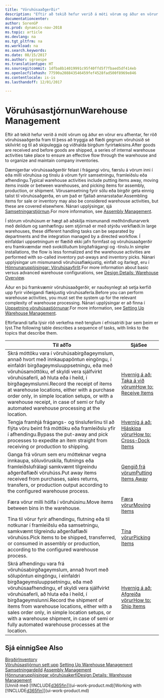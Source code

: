 ```yaml
---
title: "Vöruhúsaaðgerðir"
description: "Eftir að tekið hefur verið á móti vörum og áður en vörur eru afhentar, fer röð vöruhúsaaðgerða fram til þess að tryggja að flæði gegnum vöruhúsið sé skilvirkt og til að skipuleggja og viðhalda birgðum fyrirtækisins."
documentationcenter: 
author: SorenGP
ms.prod: dynamics-nav-2018
ms.topic: article
ms.devlang: na
ms.tgt_pltfrm: na
ms.workload: na
ms.search.keywords: 
ms.date: 08/15/2017
ms.author: sgroespe
ms.translationtype: HT
ms.sourcegitcommit: 1dfba8b14019991c95f40ffd5f7fbaed5df414eb
ms.openlocfilehash: 77590a208843546459fef4528fad500f8969e846
ms.contentlocale: is-is
ms.lasthandoff: 12/01/2017

---
```

# <a name="warehouse-management"></a><span data-ttu-id="787ab-103">Vöruhúsastjórnun</span><span class="sxs-lookup"><span data-stu-id="787ab-103">Warehouse Management</span></span>
<span data-ttu-id="787ab-104">Eftir að tekið hefur verið á móti vörum og áður en vörur eru afhentar, fer röð vöruhúsaaðgerða fram til þess að tryggja að flæði gegnum vöruhúsið sé skilvirkt og til að skipuleggja og viðhalda birgðum fyrirtækisins.</span><span class="sxs-lookup"><span data-stu-id="787ab-104">After goods are received and before goods are shipped, a series of internal warehouse activities take place to ensure an effective flow through the warehouse and to organize and maintain company inventories.</span></span>

<span data-ttu-id="787ab-105">Dæmigerðar vöruhúsaaðgerðir felast í frágangi vöru, færslu á vörum inni í eða milli vöruhúsa og tínslu á vörum fyrir samsetningu, framleiðslu eða afhendingu.</span><span class="sxs-lookup"><span data-stu-id="787ab-105">Typical warehouse activities include putting items away, moving items inside or between warehouses, and picking items for assembly, production, or shipment.</span></span> <span data-ttu-id="787ab-106">Vörusamsetning fyrir sölu eða birgðir geta einnig talist til vöruhúsaðgerða, en um það er fjallað annarsstaðar.</span><span class="sxs-lookup"><span data-stu-id="787ab-106">Assembling items for sale or inventory may also be considered warehouse activities, but these are covered elsewhere.</span></span> <span data-ttu-id="787ab-107">Nánari upplýsingar, sjá [Samsetningarstjórnun](assembly-assemble-items.md).</span><span class="sxs-lookup"><span data-stu-id="787ab-107">For more information, see [Assembly Management](assembly-assemble-items.md).</span></span>  

<span data-ttu-id="787ab-108">Í stórum vöruhúsum er hægt að aðskilja mismunandi meðhöndlunarverk með deildum og samhæfingu sem stjórnað er með stýrðu verkflæði.</span><span class="sxs-lookup"><span data-stu-id="787ab-108">In large warehouses, these different handling tasks can be separated by departments and the integration managed by a directed workflow.</span></span> <span data-ttu-id="787ab-109">Í einfaldari uppsetningum er flæðið ekki jafn formfast og vöruhúsaaðgerðir eru framkvæmdar með svokölluðum birgðafrágangi og -tínslu.</span><span class="sxs-lookup"><span data-stu-id="787ab-109">In simpler installations, the flow is less formalized and the warehouse activities are performed with so-called inventory put-aways and inventory picks.</span></span> <span data-ttu-id="787ab-110">Nánari upplýsingar um mismunandi vöruhúsaflækjustig, einfalt og ítarlegt, eru í [Hönnunarupplýsingar: Vöruhúsayfirlit](design-details-warehouse-overview.md).</span><span class="sxs-lookup"><span data-stu-id="787ab-110">For more information about basic versus advanced warehouse configurations, see [Design Details: Warehouse Overview](design-details-warehouse-overview.md).</span></span>

<span data-ttu-id="787ab-111">Áður en þú framkvæmir vöruhúsaaðgerðir, er nauðsynlegt að setja kerfið upp fyrir viðeigandi flækjustig vöruhúsaferla.</span><span class="sxs-lookup"><span data-stu-id="787ab-111">Before you can perform warehouse activities, you must set the system up for the relevant complexity of warehouse processing.</span></span> <span data-ttu-id="787ab-112">Nánari upplýsingar er að finna í [Uppsetning vöruhúsastjórnunar](warehouse-setup-warehouse.md).</span><span class="sxs-lookup"><span data-stu-id="787ab-112">For more information, see [Setting Up Warehouse Management](warehouse-setup-warehouse.md).</span></span>

 <span data-ttu-id="787ab-113">Eftirfarandi tafla lýsir röð verkefna með tenglum í efnisatriði þar sem þeim er lýst.</span><span class="sxs-lookup"><span data-stu-id="787ab-113">The following table describes a sequence of tasks, with links to the topics that describe them.</span></span>   

|<span data-ttu-id="787ab-114">**Til að**</span><span class="sxs-lookup"><span data-stu-id="787ab-114">**To**</span></span>|<span data-ttu-id="787ab-115">**Sjá**</span><span class="sxs-lookup"><span data-stu-id="787ab-115">**See**</span></span>|  
|------------|-------------|  
|<span data-ttu-id="787ab-116">Skrá móttöku vara í vöruhúsabirgðageymslum, annað hvort með innkaupapöntun eingöngu, í einfaldri birgðageymsluuppsetningu, eða með vöruhúsamóttöku, ef skyldi vera sjálfvirkt vöruhúsaferli, að hluta eða í heild, í birgðageymslunni.</span><span class="sxs-lookup"><span data-stu-id="787ab-116">Record the receipt of items at warehouse locations, either with a purchase order only, in simple location setups, or with a warehouse receipt, in case of semi or fully automated warehouse processing at the location.</span></span>|[<span data-ttu-id="787ab-117">Hvernig á að: Taka á við vörum</span><span class="sxs-lookup"><span data-stu-id="787ab-117">How to: Receive Items</span></span>](warehouse-how-receive-items.md)|
|<span data-ttu-id="787ab-118">Tengja framhjá frágangs- og tínsluferlinu til að flýta vöru beint frá móttöku eða framleiðslu yfir í afhendingu.</span><span class="sxs-lookup"><span data-stu-id="787ab-118">Bypass the put-away and pick processes to expedite an item straight from receiving or production to shipping.</span></span>|[<span data-ttu-id="787ab-119">Hvernig á að: Hjáskipa vörur</span><span class="sxs-lookup"><span data-stu-id="787ab-119">How to: Cross-Dock Items</span></span>](warehouse-how-to-cross-dock-items.md)|    
|<span data-ttu-id="787ab-120">Ganga frá vörum sem eru mótteknar vegna innkaupa, söluvöruskila, flutnings eða framleiðslufrálagi samkvæmt tilgreindu aðgerðaflæði vöruhúss.</span><span class="sxs-lookup"><span data-stu-id="787ab-120">Put away items received from purchases, sales returns, transfers, or production output according to the configured warehouse process.</span></span>|[<span data-ttu-id="787ab-121">Gengið frá vörum</span><span class="sxs-lookup"><span data-stu-id="787ab-121">Putting Items Away</span></span>](warehouse-put-away-items.md)|
|<span data-ttu-id="787ab-122">Færa vörur milli hólfa í vöruhúsinu.</span><span class="sxs-lookup"><span data-stu-id="787ab-122">Move items between bins in the warehouse.</span></span>|[<span data-ttu-id="787ab-123">Færa vörur</span><span class="sxs-lookup"><span data-stu-id="787ab-123">Moving Items</span></span>](warehouse-move-items.md)|
|<span data-ttu-id="787ab-124">Tína til vörur fyrir afhendingu, flutning eða til notkunar í framleiðslu eða samsetningu, samkvæmt tilgreindu aðgerðaflæði vöruhúss.</span><span class="sxs-lookup"><span data-stu-id="787ab-124">Pick items to be shipped, transferred, or consumed in assembly or production, according to the configured warehouse process.</span></span>|[<span data-ttu-id="787ab-125">Tína vörur</span><span class="sxs-lookup"><span data-stu-id="787ab-125">Picking Items</span></span>](warehouse-pick-items.md)|
|<span data-ttu-id="787ab-126">Skrá afhendingu vara frá vöruhúsabirgðageymslum, annað hvort með sölupöntun eingöngu, í einfaldri birgðageymsluuppsetningu, eða með vöruhúsaafhendingu, ef skyldi vera sjálfvirkt vöruhúsaferli, að hluta eða í heild, í birgðageymslunni.</span><span class="sxs-lookup"><span data-stu-id="787ab-126">Record the shipment of items from warehouse locations, either with a sales order only, in simple location setups, or with a warehouse shipment, in case of semi or fully automated warehouse processes at the location.</span></span>|[<span data-ttu-id="787ab-127">Hvernig á að: Afgreiða vörur</span><span class="sxs-lookup"><span data-stu-id="787ab-127">How to: Ship Items</span></span>](warehouse-how-ship-items.md)|  

## <a name="see-also"></a><span data-ttu-id="787ab-128">Sjá einnig</span><span class="sxs-lookup"><span data-stu-id="787ab-128">See Also</span></span>  
 [<span data-ttu-id="787ab-129">Birgðir</span><span class="sxs-lookup"><span data-stu-id="787ab-129">Inventory</span></span>](inventory-manage-inventory.md)  
 <span data-ttu-id="787ab-130">[Vöruhúsastjórnun sett upp](warehouse-setup-warehouse.md)   </span><span class="sxs-lookup"><span data-stu-id="787ab-130">[Setting Up Warehouse Management](warehouse-setup-warehouse.md)   </span></span>  
 <span data-ttu-id="787ab-131">[Samsetningardeild](assembly-assemble-items.md)  </span><span class="sxs-lookup"><span data-stu-id="787ab-131">[Assembly Management](assembly-assemble-items.md)  </span></span>  
[<span data-ttu-id="787ab-132">Hönnunarupplýsingar vöruhúsakerfi</span><span class="sxs-lookup"><span data-stu-id="787ab-132">Design Details: Warehouse Management</span></span>](design-details-warehouse-management.md)  
 <span data-ttu-id="787ab-133">[Unnið með [!INCLUDE[d365fin](includes/d365fin_md.md)]](ui-work-product.md)</span><span class="sxs-lookup"><span data-stu-id="787ab-133">[Working with [!INCLUDE[d365fin](includes/d365fin_md.md)]](ui-work-product.md)</span></span>  

